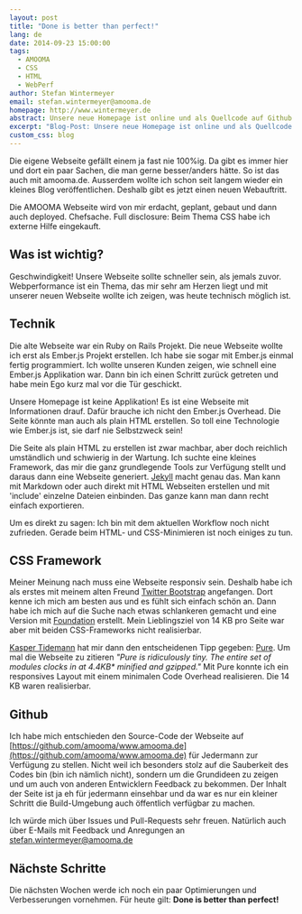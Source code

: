 ```yaml
---
layout: post
title: "Done is better than perfect!"
lang: de
date: 2014-09-23 15:00:00
tags:
  - AMOOMA
  - CSS
  - HTML
  - WebPerf
author: Stefan Wintermeyer
email: stefan.wintermeyer@amooma.de
homepage: http://www.wintermeyer.de
abstract: Unsere neue Homepage ist online und als Quellcode auf Github abrufbar.
excerpt: "Blog-Post: Unsere neue Homepage ist online und als Quellcode auf Github abrufbar."
custom_css: blog
---
```

Die eigene Webseite gefällt einem ja fast nie 100%ig. Da gibt es immer hier und dort ein paar Sachen, die man gerne besser/anders hätte. So ist das auch mit amooma.de. Ausserdem wollte ich schon seit langem wieder ein kleines Blog veröffentlichen. Deshalb gibt es jetzt einen neuen Webauftritt.

Die AMOOMA Webseite wird von mir erdacht, geplant, gebaut und dann auch deployed. Chefsache. Full disclosure: Beim Thema CSS habe ich externe Hilfe eingekauft.

## Was ist wichtig?

Geschwindigkeit! Unsere Webseite sollte schneller sein, als jemals zuvor. Webperformance ist ein Thema, das mir sehr am Herzen liegt und mit unserer neuen Webseite wollte ich zeigen, was heute technisch möglich ist.

## Technik

Die alte Webseite war ein Ruby on Rails Projekt. Die neue Webseite wollte ich erst als Ember.js Projekt erstellen. Ich habe sie sogar mit Ember.js einmal fertig programmiert. Ich wollte unseren Kunden zeigen, wie schnell eine Ember.js Applikation war. Dann bin ich einen Schritt zurück getreten und habe mein Ego kurz mal vor die Tür geschickt.

Unsere Homepage ist keine Applikation! Es ist eine Webseite mit Informationen drauf. Dafür brauche ich nicht den Ember.js Overhead. Die Seite könnte man auch als plain HTML erstellen. So toll eine Technologie wie Ember.js ist, sie darf nie Selbstzweck sein!

Die Seite als plain HTML zu erstellen ist zwar machbar, aber doch reichlich umständlich und schwierig in der Wartung. Ich suchte eine kleines Framework, das mir die ganz grundlegende Tools zur Verfügung stellt und daraus dann eine Webseite generiert. [Jekyll](http://jekyllrb.com/) macht genau das. Man kann mit Markdown oder auch direkt mit HTML Webseiten erstellen und mit 'include' einzelne Dateien einbinden. Das ganze kann man dann recht einfach exportieren.

Um es direkt zu sagen: Ich bin mit dem aktuellen Workflow noch nicht zufrieden. Gerade beim HTML- und CSS-Minimieren ist noch einiges zu tun.

## CSS Framework

Meiner Meinung nach muss eine Webseite responsiv sein. Deshalb habe ich als erstes mit meinem alten Freund [Twitter Bootstrap](http://getbootstrap.com/) angefangen. Dort kenne ich mich am besten aus und es fühlt sich einfach schön an. Dann habe ich mich auf die Suche nach etwas schlankeren gemacht und eine Version mit [Foundation](http://foundation.zurb.com/) erstellt. Mein Lieblingsziel von 14 KB pro Seite war aber mit beiden CSS-Frameworks nicht realisierbar.

[Kasper Tidemann](http://www.kaspertidemann.com/) hat mir dann den entscheidenen Tipp gegeben: [Pure](http://purecss.io/). Um mal die Webseite zu zitieren _"Pure is ridiculously tiny. The entire set of modules clocks in at 4.4KB* minified and gzipped."_
Mit Pure konnte ich ein responsives Layout mit einem minimalen Code Overhead realisieren. Die 14 KB waren realisierbar.

## Github

Ich habe mich entschieden den Source-Code der Webseite auf [https://github.com/amooma/www.amooma.de](https://github.com/amooma/www.amooma.de) für Jedermann zur Verfügung zu stellen. Nicht weil ich besonders stolz auf die Sauberkeit des Codes bin (bin ich nämlich nicht), sondern um die Grundideen zu zeigen und um auch von anderen Entwicklern Feedback zu bekommen. Der Inhalt der Seite ist ja eh für jedermann einsehbar und da war es nur ein kleiner Schritt die Build-Umgebung auch öffentlich verfügbar zu machen.

Ich würde mich über Issues und Pull-Requests sehr freuen. Natürlich auch über E-Mails mit Feedback und Anregungen an [stefan.wintermeyer@amooma.de](mailto:stefan.wintermeyer@amooma.de)

## Nächste Schritte

Die nächsten Wochen werde ich noch ein paar Optimierungen und Verbesserungen vornehmen. Für heute gilt: **Done is better than perfect!**
